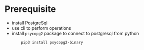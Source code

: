 # Prerequisite

- install PostgreSql
- use cli to perform operations
- install `psycopg2` package to connect to postgresql from python
    ```buildoutcfg
        pip3 install psycopg2-binary
    ```